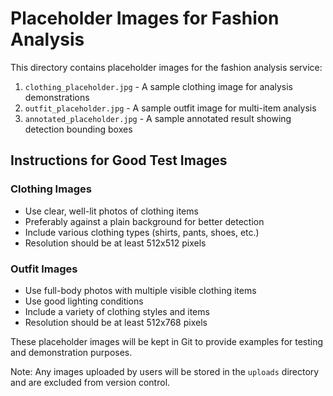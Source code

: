 # Placeholder Images for Fashion Analysis

This directory contains placeholder images for the fashion analysis service:

1. `clothing_placeholder.jpg` - A sample clothing image for analysis demonstrations
2. `outfit_placeholder.jpg` - A sample outfit image for multi-item analysis
3. `annotated_placeholder.jpg` - A sample annotated result showing detection bounding boxes

## Instructions for Good Test Images

### Clothing Images
- Use clear, well-lit photos of clothing items
- Preferably against a plain background for better detection
- Include various clothing types (shirts, pants, shoes, etc.)
- Resolution should be at least 512x512 pixels

### Outfit Images
- Use full-body photos with multiple visible clothing items
- Use good lighting conditions
- Include a variety of clothing styles and items
- Resolution should be at least 512x768 pixels

These placeholder images will be kept in Git to provide examples for testing and demonstration purposes.

Note: Any images uploaded by users will be stored in the `uploads` directory and are excluded from version control. 